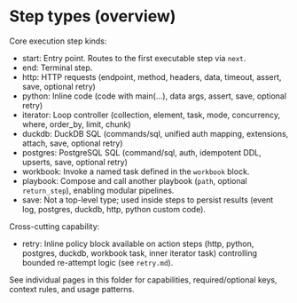 # Step types (overview)

Core execution step kinds:
- start: Entry point. Routes to the first executable step via `next`.
- end: Terminal step.
- http: HTTP requests (endpoint, method, headers, data, timeout, assert, save, optional retry)
- python: Inline code (code with main(...), data args, assert, save, optional retry)
- iterator: Loop controller (collection, element, task, mode, concurrency, where, order_by, limit, chunk)
- duckdb: DuckDB SQL (commands/sql, unified auth mapping, extensions, attach, save, optional retry)
- postgres: PostgreSQL SQL (command/sql, auth, idempotent DDL, upserts, save, optional retry)
- workbook: Invoke a named task defined in the `workbook` block.
- playbook: Compose and call another playbook (`path`, optional `return_step`), enabling modular pipelines.
- save: Not a top-level type; used inside steps to persist results (event log, postgres, duckdb, http, python custom code).

Cross-cutting capability:
- retry: Inline policy block available on action steps (http, python, postgres, duckdb, workbook task, inner iterator task) controlling bounded re-attempt logic (see `retry.md`).

See individual pages in this folder for capabilities, required/optional keys, context rules, and usage patterns.
